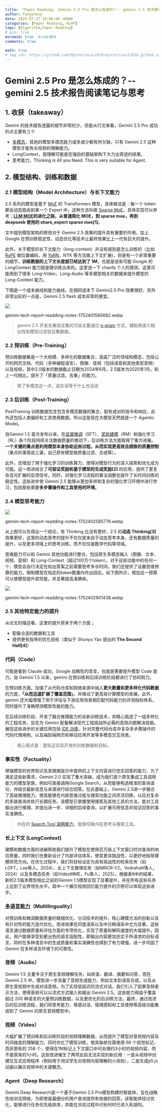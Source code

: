 ```yaml
---
title: 「Paper Reading」 Gemini 2.5 Pro 是怎么炼成的？-- gemini 2.5 技术报告阅读笔记与思考
author: Fangzheng
date: 2025-07-27 19:06:00 +0800
categories: [Paper Reading, RLHF]
tags: [Algorithm,Paper Reading]
# pin: true
mermaid: true  #code模块
comments: true

math: true
# img_cdn: https://github.com/MysteriousL2019/mysteriousl2019.github.io/tree/master/assets/img/
---
```

# Gemini 2.5 Pro 是怎么炼成的？-- gemini 2.5 技术报告阅读笔记与思考

## **1\. 收获（takeaway）**
 
Gemini 的技术报告透露的细节非常的少，但是从行文来看，Gemini 2.5 Pro 成功的点主要有三个

-   [多模态](https://zhida.zhihu.com/search?content_id=260291470&content_type=Article&match_order=1&q=%E5%A4%9A%E6%A8%A1%E6%80%81&zhida_source=entity)，其他的模型多模态能力或多或少都有所欠缺，只有 Gemini 2.5 这种模型才能有长视频的理解能力。
-   LongContext，我理解可能是在强劲的基础架构下大力出奇迹的结果。
-   思考能力，Thinking is All you Need. This is very suitable for Agent.

## **2\. 模型结构、训练和数据**

### **2.1 模型结构（Model Architecture）与长下文能力**

2.5 系列的模型是基于 [MoE](https://zhida.zhihu.com/search?content_id=260291470&content_type=Article&match_order=1&q=MoE&zhida_source=entity) 的 Transformers 模型，具体做法是：每一个 token 都会动态路由到某一个 Expert 中，这种方法叫做 [Sparse MoE](https://zhida.zhihu.com/search?content_id=260291470&content_type=Article&match_order=1&q=Sparse+MoE&zhida_source=entity)，具体实现可以参考；**[LLM MOE](https://zhida.zhihu.com/search?content_id=260291470&content_type=Article&match_order=1&q=LLM+MOE&zhida_source=entity)的进化之路，从普通简化 MOE，到 sparse moe，再到 deepseek 使用的 share\_expert sparse moe\[1\]**。

文中提到模型架构的修改对于 Gemini 2.5 效果的提升具有重要的作用，加上 Google 在预训练稳定性、动态优化等技术让最终效果比上一代有巨大的提升。

此外，关于模型的长下文能力（long-context）并没有提到是怎么训练的（比如[RoPE](https://zhida.zhihu.com/search?content_id=260291470&content_type=Article&match_order=1&q=RoPE&zhida_source=entity) 做位置编码，用 [YaRN](https://zhida.zhihu.com/search?content_id=260291470&content_type=Article&match_order=1&q=YaRN&zhida_source=entity)，NTK 等方法做上下文扩展)，但是有一个非常重要的细节，**训练数据的上下文长度就已经达到了 1M**，也就是说有可能 Google 的 LongContext 能力就是硬训练出来的。这里说一下 chaofa 个人的猜测，这里可能用到了很多 Long-Video，Long-Audio 等多模型相关的数据来提升模型的 Long-Context 能力。

下图是一个成本曲线和能力曲线，在相同成本下 Gemini2.5 Pro 效果很好，另外非常出彩的一点是，Gemini 2.5 flash 成本非常的便宜。

![](https://pic3.zhimg.com/v2-fd5f03322c835b7511e357e13583cfaa_1440w.jpg)

gemini-tech-report-readding-notes-1752401580682.webp

> gemini 2.5 开发去重验证集的污染主要通过 [n-gram](https://zhida.zhihu.com/search?content_id=260291470&content_type=Article&match_order=1&q=n-gram&zhida_source=entity) 方式，辅助用语义相似性和模型过滤验证集数据。  

### **2.2 预训练（Pre-Training）**

预训练数据集是一个大规模、多样化的数据集合，涵盖广泛的领域和模态，包括公开的网页文档、代码（多种编程语言）、图像、音频（包括语音和其他类型音频）以及视频，其中2.0版本的数据截止日期为2024年6月，2.5版本为2025年1月。和上一代相比，提升了「质量过滤、去重」的能力。

> 除了多模态这一点，说实话等于什么也没说  

### **2.3 后训练（Post-Training）**

PostTraining 训练数据包含包含多模态数据的集合，配有成对的指令和响应，此外还包括人类偏好和工具使用数据。所以这是现在大模型天然就是一个 Agentic Model。

自Gemini 1.5 首次发布以来，在[监督微调](https://zhida.zhihu.com/search?content_id=260291470&content_type=Article&match_order=1&q=%E7%9B%91%E7%9D%A3%E5%BE%AE%E8%B0%83&zhida_source=entity)（SFT）、[奖励建模](https://zhida.zhihu.com/search?content_id=260291470&content_type=Article&match_order=1&q=%E5%A5%96%E5%8A%B1%E5%BB%BA%E6%A8%A1&zhida_source=entity)（RM）和强化学习（RL）各个阶段持续关注数据质量的推动下，后训练方法方面取得了重大进展。**一个关键的重点是利用模型本身协助这些过程，从而实现更高效且细致的质量控制**（重点的事情说三遍，自己原有模型做质量过滤、合成等）。

此外，还增加了用于强化学习的训练算力，使得对模型行为的深入探索和优化成为可能。这一改进结合了**可验证奖励和基于模型的生成奖励\[2\]** 的应用，提供了更复杂且可扩展的反馈信号。同时，对强化学习流程的算法调整也提升了长时间训练的稳定性。这些进步使 Gemini 2.5 能够从更加多样和复杂的强化学习环境中进行学习，包括那些需要**多步骤操作和工具使用的环境**。

### **2.4 模型思考能力**

![](https://pic2.zhimg.com/v2-bc425b2aaca748a06c47ad9a0a37f6c9_1440w.jpg)

gemini-tech-report-readding-notes-1752402585776.webp

从上图可以先得出一个结论，有 Thinking 比没有更好，2.5 的**动态 Thinking\[3\]** 效果更好，这里的动态思考的提升不仅仅是来自于动态思考本身，还有数据质量的提升，以及更多领域上的思考训练，而不仅仅是数学代码等领域。

思维能力可以和 Gemini 其他功能进行整合，包括原生多模态输入（图像、文本、视频、音频）和 Long-Context（超过100万个token）。对于这些功能中的任何一个，模型会自行决定在给出答案之前需要思考多长时间。我们还提供了设置思维预算的能力，限制模型在指定的token数量内作出回应。如下图所示，增加这一预算可以使模型提升其性能，并显著提高准确率。

![](https://pic2.zhimg.com/v2-d3cdf3bde35006a1b8f74589550b5bd9_1440w.jpg)

gemini-tech-report-readding-notes-1752402901438.webp

### **2.5 其他特定能力的提升**

从论文的描述看，这里的提升原来于两个方面；

-   配备合适的数据和工具
-   提供更有指导的优化目标（类似于 Shunyu Yao 提出的 **The Second Half\[4\]**）

### **代码（Code）**

可能是看到 Claude 成功，Google 战略性的改变，也就是需要提升模型 Code 能力。自 Gemini 1.5 以来，gemini 在预训练和后续训练阶段都进行了协同努力。

在预训练方面，加强了从代码仓库和网络来源中纳入**更大数量和更多样化代码数据**的力度，**「从而迅速扩展了覆盖范围」**，并推动了更高效计算模型的发展。此外，gemini 还大幅增强了用于评估与下游应用场景相匹配代码能力的评测指标体系，同时提升了准确预测模型性能的能力。

在后续训练阶段，开发了融合推理能力的全新训练技术，并精心挑选了一组多样化的工程任务，旨在为 Gemini 配备解决现代工程挑战所必需的高效问题解决技能。展现这些进步的关键应用包括 [IDE 功能](https://zhida.zhihu.com/search?content_id=260291470&content_type=Article&match_order=1&q=IDE+%E5%8A%9F%E8%83%BD&zhida_source=entity)、针对完整代码仓库中复杂多步骤操作的代码代理用例，以及端到端网页和移动应用开发等多模态交互场景。

> 核心观点是：更贴近实际开发的训练数据和目标。  

### **事实性（Factuality）**

增强模型的世界知识及其根据提示中提供的上下文内容进行忠实回答的能力，为了满足这些新需求，Gemini 2.0 实现了重大突破，成为我们首个原生集成工具调用能力的模型家族，例如可直接调用Google Search，从而能够构造精准的查询语句，并结合最新信息与来源进行综合回答。在此基础上，Gemini 2.5进一步融合了高级推理能力，使其能够在内部思维过程与搜索功能之间灵活切换，以应对复杂的多跳查询并执行长期任务。该模型已掌握使用搜索及其他工具的方法，能对工具输出进行推理，并提出进一步、详细的后续查询，以扩展可用信息并验证回答的事实准确性。

> 内在的 [Search Tool 调用能力](https://zhida.zhihu.com/search?content_id=260291470&content_type=Article&match_order=1&q=Search+Tool+%E8%B0%83%E7%94%A8%E8%83%BD%E5%8A%9B&zhida_source=entity)，能够切换内在思考与搜索工具。  

### **长上下文 (LongContext)**

建模和数据方面的进展帮助我们提升了模型在使用百万级上下文窗口时对查询的响应质量，同时我们也重新设计了内部评估体系，使其更具挑战性，以更好地指导建模研究方向。在优化过程中，我们将目标设定为具有挑战性的检索任务（如LOFT，Lee等人，2024）、长上下文推理任务（如MRCR-V2，Vodrahalli等人，2024）以及多模态任务（如VideoMME，Fu等人，2025）。根据表6中的结果，新的2.5版本模型相比之前的Gemini 1.5模型实现了显著提升，并在所有这些任务上达到了业界领先水平。其中一个展示视频回忆能力提升的示例可以体现这些进步。

### **[多语言能力](https://zhida.zhihu.com/search?content_id=260291470&content_type=Article&match_order=1&q=%E5%A4%9A%E8%AF%AD%E8%A8%80%E8%83%BD%E5%8A%9B&zhida_source=entity)（Multilinguality）**

对预训练和微调数据质量的精细优化、分词技术的提升、核心建模方法的创新以及有针对性的能力迭代优化。改进效果在印度语系以及中日韩语系中尤为显著，这些语言通过数据质量和评估方面的专项优化，实现了质量和解码速度的大幅提升。因此，用户能够享受到更出色的语言适配性，即输出内容更加忠实于所请求的目标语言，同时在多种语言中的生成质量和事实准确性也得到了有力增强，进一步巩固了 Gemini 在多样语言环境下的可靠性。

### **音频（Audio）**

Gemini 1.5 主要专注于原生音频理解任务，如转录、翻译、摘要和问答，而在 Gemini 2.5 中，模型进一步具备了音频生成能力，例如文本到语音合成，以及从原生音视频中生成对话音频。为了实现低延迟的流式对话，我们引入了因果音频表示方法，使得音频可以以流式方式输入和输出 Gemini 2.5。这些能力得益于覆盖超过 200 种语言的大量预训练数据，以及更优化的后训练方法。最终，通过改进后的后训练流程，我们将思考能力、情感对话、情境感知和工具使用等高级功能集成到了 Gemini 的原生音频模型中。

### **视频（Video）**

大幅扩展了预训练和后训练阶段的视频理解数据，从而提升了模型对音视频内容及时间维度的理解能力。同时优化了模型训练，使其每帧仅需使用 66 个视觉标记，而非原有的 258 个，使得在1M标记上下文窗口中可处理约3小时的视频内容，而不是原来的1小时。这些改进催生了两项此前无法实现的新应用：一是从视频中创建交互式应用程序（例如用于测试学生对视频内容理解的小测验），二是生成p5.js动画以展示视频中的关键概念。

### **Agent（Deep Research）**

Gemini Deep Research是一个基于Gemini 2.5 Pro模型构建的智能体，旨在战略性地浏览网络，为即使是最细分的用户查询提供有依据的回答。该智能体经过优化，能够进行任务优先级排序，并能在浏览过程中识别何时已进入死胡同。
